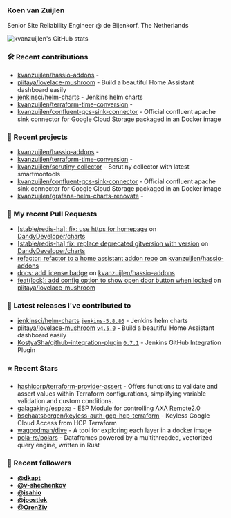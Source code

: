 ### Koen van Zuijlen

Senior Site Reliability Engineer @ de Bijenkorf, The Netherlands

![kvanzuijlen's GitHub stats](https://github-readme-stats.vercel.app/api?username=kvanzuijlen&show=reviews,discussions_started,discussions_answered,prs_merged,prs_merged_percentage&show_icons=true&theme=dark&cache_seconds=86400)

### 🛠️ Recent contributions

- [kvanzuijlen/hassio-addons](https://github.com/kvanzuijlen/hassio-addons) - 
- [piitaya/lovelace-mushroom](https://github.com/piitaya/lovelace-mushroom) - Build a beautiful Home Assistant dashboard easily
- [jenkinsci/helm-charts](https://github.com/jenkinsci/helm-charts) - Jenkins helm charts
- [kvanzuijlen/terraform-time-conversion](https://github.com/kvanzuijlen/terraform-time-conversion) - 
- [kvanzuijlen/confluent-gcs-sink-connector](https://github.com/kvanzuijlen/confluent-gcs-sink-connector) - Official confluent apache sink connector for Google Cloud Storage packaged in an Docker image

### 🌱 Recent projects

- [kvanzuijlen/hassio-addons](https://github.com/kvanzuijlen/hassio-addons) - 
- [kvanzuijlen/terraform-time-conversion](https://github.com/kvanzuijlen/terraform-time-conversion) - 
- [kvanzuijlen/scrutiny-collector](https://github.com/kvanzuijlen/scrutiny-collector) - Scrutiny collector with latest smartmontools
- [kvanzuijlen/confluent-gcs-sink-connector](https://github.com/kvanzuijlen/confluent-gcs-sink-connector) - Official confluent apache sink connector for Google Cloud Storage packaged in an Docker image
- [kvanzuijlen/grafana-helm-charts-renovate](https://github.com/kvanzuijlen/grafana-helm-charts-renovate) - 

### 🚧 My recent Pull Requests

- [[stable/redis-ha]: fix: use https for homepage](https://github.com/DandyDeveloper/charts/pull/340) on [DandyDeveloper/charts](https://github.com/DandyDeveloper/charts)
- [[stable/redis-ha] fix: replace deprecated gitversion with version](https://github.com/DandyDeveloper/charts/pull/339) on [DandyDeveloper/charts](https://github.com/DandyDeveloper/charts)
- [refactor: refactor to a home assistant addon repo](https://github.com/kvanzuijlen/hassio-addons/pull/2) on [kvanzuijlen/hassio-addons](https://github.com/kvanzuijlen/hassio-addons)
- [docs: add license badge](https://github.com/kvanzuijlen/hassio-addons/pull/1) on [kvanzuijlen/hassio-addons](https://github.com/kvanzuijlen/hassio-addons)
- [feat(lock): add config option to show open door button when locked](https://github.com/piitaya/lovelace-mushroom/pull/1726) on [piitaya/lovelace-mushroom](https://github.com/piitaya/lovelace-mushroom)

### 🚀 Latest releases I've contributed to

- [jenkinsci/helm-charts](https://github.com/jenkinsci/helm-charts) [`jenkins-5.8.86`](https://github.com/jenkinsci/helm-charts/releases/tag/jenkins-5.8.86) - Jenkins helm charts
- [piitaya/lovelace-mushroom](https://github.com/piitaya/lovelace-mushroom) [`v4.5.0`](https://github.com/piitaya/lovelace-mushroom/releases/tag/v4.5.0) - Build a beautiful Home Assistant dashboard easily
- [KostyaSha/github-integration-plugin](https://github.com/KostyaSha/github-integration-plugin) [`0.7.1`](https://github.com/KostyaSha/github-integration-plugin/releases/tag/0.7.1) - Jenkins GitHub Integration Plugin

### ⭐ Recent Stars

- [hashicorp/terraform-provider-assert](https://github.com/hashicorp/terraform-provider-assert) - Offers functions to validate and assert values within Terraform configurations, simplifying variable validation and custom conditions.
- [galagaking/espaxa](https://github.com/galagaking/espaxa) - ESP Module for controlling AXA Remote2.0
- [bschaatsbergen/keyless-auth-gcp-hcp-terraform](https://github.com/bschaatsbergen/keyless-auth-gcp-hcp-terraform) - Keyless Google Cloud Access from HCP Terraform
- [wagoodman/dive](https://github.com/wagoodman/dive) - A tool for exploring each layer in a docker image
- [pola-rs/polars](https://github.com/pola-rs/polars) - Dataframes powered by a multithreaded, vectorized query engine, written in Rust

### 👀 Recent followers

- [**@dkapt**](https://github.com/dkapt)
- [**@v-shechenkov**](https://github.com/v-shechenkov)
- [**@isahio**](https://github.com/isahio)
- [**@joostlek**](https://github.com/joostlek)
- [**@OrenZiv**](https://github.com/OrenZiv)
